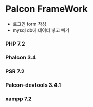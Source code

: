 # Palcon FrameWork
- 로그인 form 작성
- mysql db에 데이터 넣고 빼기

### PHP 7.2
### Phalcon 3.4
### PSR 7.2
### Palcon-devtools 3.4.1
### xampp 7.2
